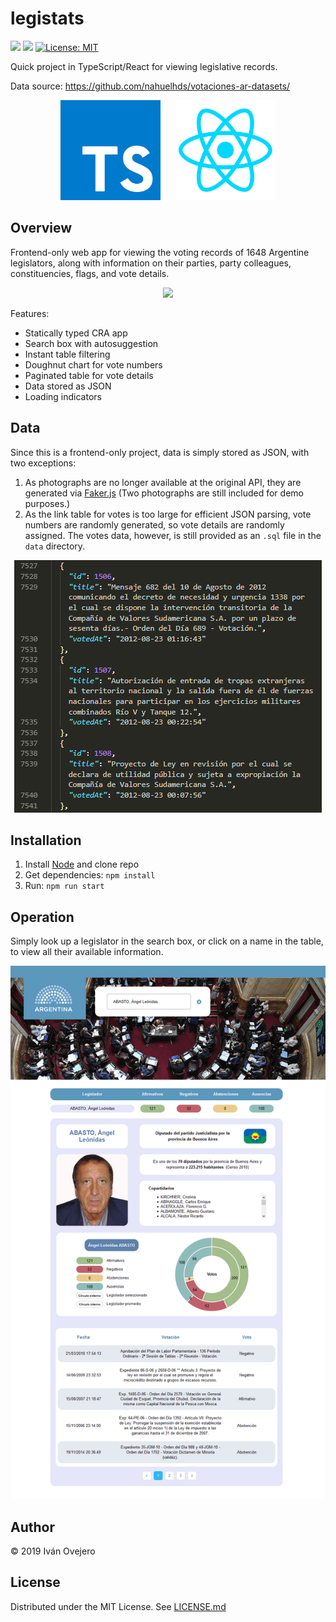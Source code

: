 # legistats

![](https://img.shields.io/badge/version-1.0.0-blue) ![](https://img.shields.io/github/last-commit/ivov/legistats) [![License: MIT](https://img.shields.io/badge/License-MIT-yellow.svg)](https://opensource.org/licenses/MIT)

Quick project in TypeScript/React for viewing legislative records.

Data source: https://github.com/nahuelhds/votaciones-ar-datasets/

<p align="center">
    <img src="demo/ts.png" width="160">
    &nbsp;&nbsp;&nbsp;&nbsp;
    <img src="demo/react.png" width="160">
</p>

## Overview

Frontend-only web app for viewing the voting records of 1648 Argentine legislators, along with information on their parties, party colleagues, constituencies, flags, and vote details.

<p align="center">
    <img src="demo/overview.gif">
<p>

Features:

- Statically typed CRA app
- Search box with autosuggestion
- Instant table filtering
- Doughnut chart for vote numbers
- Paginated table for vote details
- Data stored as JSON
- Loading indicators

## Data

Since this is a frontend-only project, data is simply stored as JSON, with two exceptions:

1. As photographs are no longer available at the original API, they are generated via [Faker.js](https://github.com/marak/Faker.js/) (Two photographs are still included for demo purposes.)
2. As the link table for votes is too large for efficient JSON parsing, vote numbers are randomly generated, so vote details are randomly assigned. The votes data, however, is still provided as an `.sql` file in the `data` directory.

<p align="center">
    <img src="demo/json.png">
<p>

## Installation

1. Install [Node](https://nodejs.org/en/download/) and clone repo
2. Get dependencies: `npm install`
3. Run: `npm run start`

## Operation

Simply look up a legislator in the search box, or click on a name in the table, to view all their available information.

<p align="center">
    <img src="demo/operation.png">
<p>

## Author

© 2019 Iván Ovejero

## License

Distributed under the MIT License. See [LICENSE.md](LICENSE.md)
